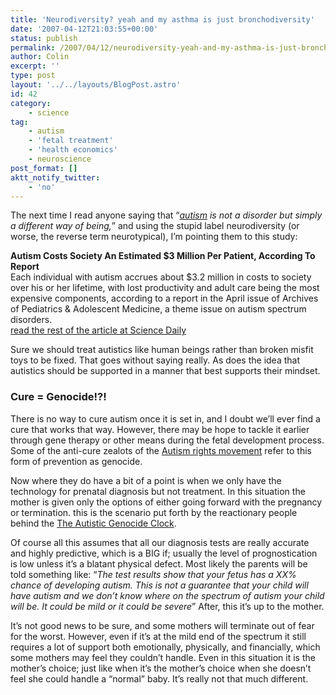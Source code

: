```yaml
---
title: 'Neurodiversity? yeah and my asthma is just bronchodiversity'
date: '2007-04-12T21:03:55+00:00'
status: publish
permalink: /2007/04/12/neurodiversity-yeah-and-my-asthma-is-just-bronchodiversity
author: Colin
excerpt: ''
type: post
layout: '../../layouts/BlogPost.astro'
id: 42
category:
    - science
tag:
    - autism
    - 'fetal treatment'
    - 'health economics'
    - neuroscience
post_format: []
aktt_notify_twitter:
    - 'no'
---
```

The next time I read anyone saying that “*[autism](https://en.wikipedia.org/wiki/Autism "Autism") is not a disorder but simply a different way of being,*” and using the stupid label neurodiversity (or worse, the reverse term neurotypical), I’m pointing them to this study:

**Autism Costs Society An Estimated $3 Million Per Patient, According To Report**  
Each individual with autism accrues about $3.2 million in costs to society over his or her lifetime, with lost productivity and adult care being the most expensive components, according to a report in the April issue of Archives of Pediatrics &amp; Adolescent Medicine, a theme issue on autism spectrum disorders.  
[read the rest of the article at Science Daily](https://www.sciencedaily.com/releases/2007/04/070403112757.htm)

Sure we should treat autistics like human beings rather than broken misfit toys to be fixed. That goes without saying really. As does the idea that autistics should be supported in a manner that best supports their mindset.

### Cure = Genocide!?!

There is no way to cure autism once it is set in, and I doubt we’ll ever find a cure that works that way. However, there may be hope to tackle it earlier through gene therapy or other means during the fetal development process. Some of the anti-cure zealots of the [Autism rights movement](https://en.wikipedia.org/wiki/Autism_rights_movement) refer to this form of prevention as genocide.

Now where they do have a bit of a point is when we only have the technology for prenatal diagnosis but not treatment. In this situation the mother is given only the options of either going forward with the pregnancy or termination. this is the scenario put forth by the reactionary people behind the [The Autistic Genocide Clock](https://www.ventura33.com/clock/).

Of course all this assumes that all our diagnosis tests are really accurate and highly predictive, which is a BIG if; usually the level of prognostication is low unless it’s a blatant physical defect. Most likely the parents will be told something like: “*The test results show that your fetus has a XX% chance of developing autism. This is not a guarantee that your child will have autism and we don’t know where on the spectrum of autism your child will be. It could be mild or it could be severe*” After, this it’s up to the mother.

It’s not good news to be sure, and some mothers will terminate out of fear for the worst. However, even if it’s at the mild end of the spectrum it still requires a lot of support both emotionally, physically, and financially, which some mothers may feel they couldn’t handle. Even in this situation it is the mother’s choice; just like when it’s the mother’s choice when she doesn’t feel she could handle a “normal” baby. It’s really not that much different.